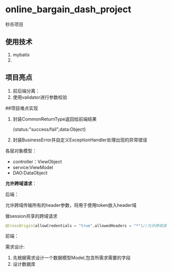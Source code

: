 # online_bargain_dash_project
秒杀项目
## 使用技术
1. mybatis
2. 
## 项目亮点

1. 前后端分离：
1. 使用validator进行参数校验

##项目难点实现

1. 封装CommonReturnType返回给前端结果

   {status:"success/fail",data:Object}

2. 封装BusinessError并自定义ExceptionHandler处理出现的异常错误

各层对象模型：

- controller：ViewObject
- service:ViewModel
- DAO:DataObject

**允许跨域请求**：

后端：

允许跨域传输所有的header参数，将用于使用token放入header域

做session共享的跨域请求

```java
@CrossOrigin(allowCredentials = "true",allowedHeaders = "*")//允许跨域请求
```

前端：

需求设计:
1. 先根据需求设计一个数据模型Model,包含所需求需要的字段
2. 设计数据库